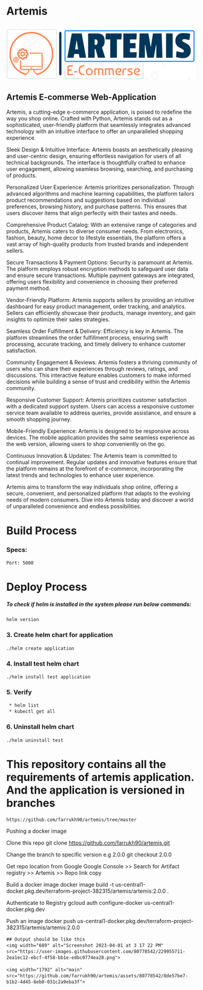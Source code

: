 
# Artemis
![alt text](https://github.com/farrukh90/artemis/blob/master/images/artemis.png?raw=true)


## Artemis E-commerse Web-Application
Artemis, a cutting-edge e-commerce application, is poised to redefine the way you shop online. Crafted with Python, Artemis stands out as a sophisticated, user-friendly platform that seamlessly integrates advanced technology with an intuitive interface to offer an unparalleled shopping experience.

Sleek Design & Intuitive Interface:
Artemis boasts an aesthetically pleasing and user-centric design, ensuring effortless navigation for users of all technical backgrounds. The interface is thoughtfully crafted to enhance user engagement, allowing seamless browsing, searching, and purchasing of products.

Personalized User Experience:
Artemis prioritizes personalization. Through advanced algorithms and machine learning capabilities, the platform tailors product recommendations and suggestions based on individual preferences, browsing history, and purchase patterns. This ensures that users discover items that align perfectly with their tastes and needs.

Comprehensive Product Catalog:
With an extensive range of categories and products, Artemis caters to diverse consumer needs. From electronics, fashion, beauty, home decor to lifestyle essentials, the platform offers a vast array of high-quality products from trusted brands and independent sellers.

Secure Transactions & Payment Options:
Security is paramount at Artemis. The platform employs robust encryption methods to safeguard user data and ensure secure transactions. Multiple payment gateways are integrated, offering users flexibility and convenience in choosing their preferred payment method.

Vendor-Friendly Platform:
Artemis supports sellers by providing an intuitive dashboard for easy product management, order tracking, and analytics. Sellers can efficiently showcase their products, manage inventory, and gain insights to optimize their sales strategies.

Seamless Order Fulfillment & Delivery:
Efficiency is key in Artemis. The platform streamlines the order fulfillment process, ensuring swift processing, accurate tracking, and timely delivery to enhance customer satisfaction.

Community Engagement & Reviews:
Artemis fosters a thriving community of users who can share their experiences through reviews, ratings, and discussions. This interactive feature enables customers to make informed decisions while building a sense of trust and credibility within the Artemis community.

Responsive Customer Support:
Artemis prioritizes customer satisfaction with a dedicated support system. Users can access a responsive customer service team available to address queries, provide assistance, and ensure a smooth shopping journey.

Mobile-Friendly Experience:
Artemis is designed to be responsive across devices. The mobile application provides the same seamless experience as the web version, allowing users to shop conveniently on the go.

Continuous Innovation & Updates:
The Artemis team is committed to continual improvement. Regular updates and innovative features ensure that the platform remains at the forefront of e-commerce, incorporating the latest trends and technologies to enhance user experience.

Artemis aims to transform the way individuals shop online, offering a secure, convenient, and personalized platform that adapts to the evolving needs of modern consumers. Dive into Artemis today and discover a world of unparalleled convenience and endless possibilities.



# Build Process
### Specs: 
```
Port: 5000
```


# Deploy Process
##### To check if helm is installed in the system please run below commands:
```
helm version
```

### 3. Create helm chart for application
```
./helm create application
```

### 4. Install test helm chart
```
./helm install test application
```
### 5. Verify
```
 * helm list
 * kubectl get all
```
### 6. Uninstall helm chart
```
./helm uninstall test
```

# This repository contains all the requirements of artemis application. And the application is versioned in branches
```
https://github.com/farrukh90/artemis/tree/master
```

Pushing a docker image

Clone this repo
git clone https://github.com/farrukh90/artemis.git

Change the branch to specific version  e.g  2.0.0
git checkout 2.0.0

Get repo location from Google 
Google Console >> Search for Artifact registry >> Artemis >> Repo link copy

Build a docker image
docker image build  -t  us-central1-docker.pkg.dev/terraform-project-382315/artemis/artemis:2.0.0   . 

Authenticate to Registry
gcloud auth configure-docker us-central1-docker.pkg.dev

Push an image
docker push us-central1-docker.pkg.dev/terraform-project-382315/artemis/artemis:2.0.0


 ```
 ## Output should be like this
 <img width="689" alt="Screenshot 2023-04-01 at 3 17 22 PM" src="https://user-images.githubusercontent.com/80778542/229955711-2ea1ec12-ebcf-4f58-bb1e-edbc0774ea28.png">
 
 <img width="1792" alt="main" src="https://github.com/farrukh90/artemis/assets/80778542/8de57be7-b1b2-4d45-8eb0-031c2a9eba3f">
 
